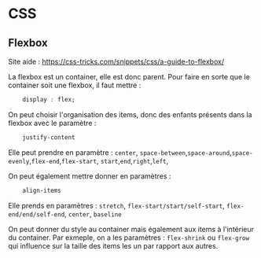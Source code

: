 # CSS
## Flexbox 

Site aide : https://css-tricks.com/snippets/css/a-guide-to-flexbox/

La flexbox est un container, elle est donc parent. Pour faire en sorte que le container soit une flexbox, il faut mettre : 
``` css
    display : flex;
```

On peut choisir l'organisation des items, donc des enfants présents dans la flexbox avec le paramètre : 
``` css
    justify-content
```
Elle peut prendre en paramètre : `center`, `space-between`,`space-around`,`space-evenly`,`flex-end`,`flex-start`, `start`,`end`,`right`,`left`,

On peut également mettre donner en paramètres :
``` css
    align-items
```
Elle prends en paramètres : 
`stretch`, `flex-start/start/self-start`, `flex-end/end/self-end`, `center`, `baseline`

On peut donner du style au container mais également aux items à l'intérieur du container.
Par exmeple, on a les paramètres : `flex-shrink` ou `flex-grow` qui influence sur la taille des items les un par rapport aux autres.